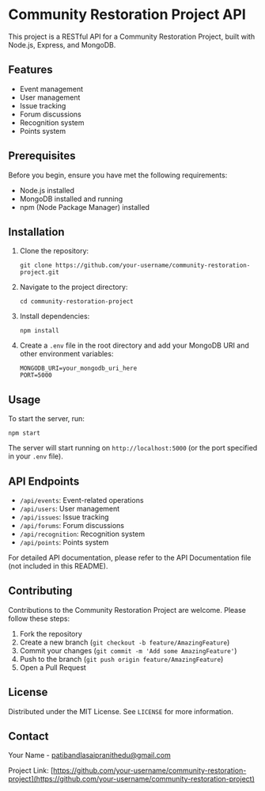 # Community Restoration Project API

This project is a RESTful API for a Community Restoration Project, built with Node.js, Express, and MongoDB.

## Features

- Event management
- User management
- Issue tracking
- Forum discussions
- Recognition system
- Points system

## Prerequisites

Before you begin, ensure you have met the following requirements:

- Node.js installed
- MongoDB installed and running
- npm (Node Package Manager) installed

## Installation

1. Clone the repository:
   ```
   git clone https://github.com/your-username/community-restoration-project.git
   ```

2. Navigate to the project directory:
   ```
   cd community-restoration-project
   ```

3. Install dependencies:
   ```
   npm install
   ```

4. Create a `.env` file in the root directory and add your MongoDB URI and other environment variables:
   ```
   MONGODB_URI=your_mongodb_uri_here
   PORT=5000
   ```

## Usage

To start the server, run:

```
npm start
```

The server will start running on `http://localhost:5000` (or the port specified in your `.env` file).

## API Endpoints

- `/api/events`: Event-related operations
- `/api/users`: User management
- `/api/issues`: Issue tracking
- `/api/forums`: Forum discussions
- `/api/recognition`: Recognition system
- `/api/points`: Points system

For detailed API documentation, please refer to the API Documentation file (not included in this README).

## Contributing

Contributions to the Community Restoration Project are welcome. Please follow these steps:

1. Fork the repository
2. Create a new branch (`git checkout -b feature/AmazingFeature`)
3. Commit your changes (`git commit -m 'Add some AmazingFeature'`)
4. Push to the branch (`git push origin feature/AmazingFeature`)
5. Open a Pull Request

## License

Distributed under the MIT License. See `LICENSE` for more information.

## Contact

Your Name - patibandlasaipranithedu@gmail.com

Project Link: [https://github.com/your-username/community-restoration-project](https://github.com/your-username/community-restoration-project)

